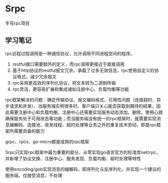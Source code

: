 # Srpc

手写rpc项目

## 学习笔记

rpc远程过程调用是一种通信协议，允许调用不同进程空间的程序。

1. restful接口需要额外的定义，而rpc调用更接近于直接调用
2. 基于http协议的restful报文冗余，承载了过多无效信息，rpc使用自定义的协议格式，减少冗余报文
3. rpc采用更高效的序列化协议，将文本转为二进制传输
4. rpc灵活，更容易扩展和集成诸如注册中心、负载均衡等功能

rpc框架解决的问题：确定传输协议、报文编码格式、可用性问题（连接超时、异步请求和并发）、当服务端实例很多时，客户端只关心能否获取到期待的结果，因此需要注册中心和负载均衡，注册中心还需要实现服务动态添加、删除，使用心跳确保服务处于可用状态等功能；而当服务端没有统一的rpc框架时，就需要实现消息编解码、连接池、收发线程、超时处理等业务之外的重复技术劳动，即是rpc框架所需要具备的能力

grpc、rpcx、go-micro都是成熟的rpc框架

Srpc只实现rpc框架中最为重要的部分，从零实现go语言官方的标准库net/rpc，并新增了协议交换、注册中心、服务发现、负载均衡、超时处理等特性

使用encoding/gob实现消息的编解码，即序列化与反序列化，并实现一个建议的服务端，仅接受消息，不处理
